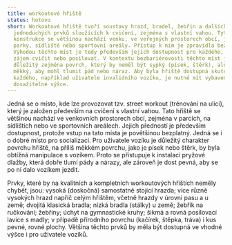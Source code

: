 ```yaml
---
title: workoutové hřiště
status: hotovo
short: Workoutové hřiště tvoří soustavy hrazd, bradel, žebřin a dalších
  jednoduchých prvků sloužících k cvičení, zejména s vlastní vahou. Tyto
  konstrukce se většinou nachází venku, ve veřejných prostorech obcí, jako jsou
  parky, sídliště nebo sportovní areály. Přístup k nim je zpravidla bezplatný.
  Výhodou těchto míst je tedy především jejich dostupnost pro každého, kdo má
  zájem cvičit nebo posilovat. V kontextu bezbariérovosti těchto míst je
  důležitý zejména povrch, který by neměl být sypký (písek, štěrk), ale zároveň
  měkký, aby mohl tlumit pád nebo náraz. Aby byla hřiště dostupná skutečně pro
  každého, například uživatele invalidního vozíku, je nutné mít vybavení v
  dosažitelné výšce.
---
```

Jedná se o místo, kde lze provozovat tzv. street workout (trénování na ulici), který je založen především na cvičení s vlastní vahou. Tato hřiště se většinou nachází ve venkovních prostorech obcí, zejména v parcích, na sídlištích nebo ve sportovních areálech. Jejich předností je především dostupnost, protože vstup na tato místa je povětšinou bezplatný. Jedná se i o dobré místo pro socializaci. Pro uživatele vozíku je důležitý charakter povrchu hřiště, na příliš měkkém povrchu, jako je písek nebo štěrk, by byla obtížná manipulace s vozíkem. Proto se přistupuje k instalaci pryžové dlažby, která dobře tlumí pády a nárazy, ale zároveň je dost pevná, aby se po ní dalo vozíkem jezdit.

Prvky, které by na kvalitních a kompletních workoutových hřištích neměly chybět, jsou: vysoká (doskočná) samostatně stojící hrazda; více různě vysokých hrazd napříč celým hřištěm, včetně hrazdy v úrovni pasu a u země; dvojitá klasická bradla; nízká bradla (stálky) u země; žebřík na ručkování; žebřiny; úchyt na gymnastické kruhy; šikmá a rovná posilovací lavice s madly; v případě přírodního povrchu (kačírek, štěpka, tráva) i kus pevné, rovné plochy. Většina těchto prvků by měla být dostupná ve vhodné výšce i pro uživatele vozíků.